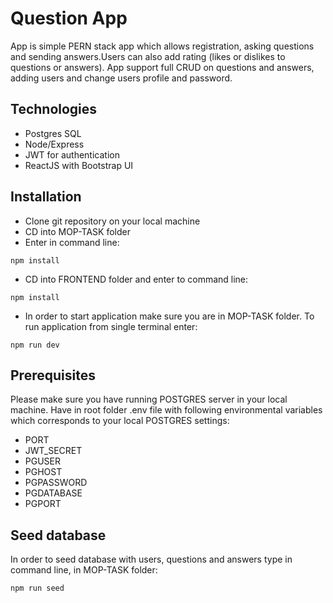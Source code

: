# Question App

App is simple PERN stack app which allows registration, asking questions and sending answers.Users can also add rating (likes or dislikes to questions or answers). App support full CRUD on questions and answers, adding users and change users profile and password.

## Technologies

- Postgres SQL
- Node/Express
- JWT for authentication
- ReactJS with Bootstrap UI

## Installation

- Clone git repository on your local machine
- CD into MOP-TASK folder
- Enter in command line:

```
npm install
```

- CD into FRONTEND folder and enter to command line:

```
npm install
```

- In order to start application make sure you are in MOP-TASK folder. To run application from single terminal enter:

```
npm run dev
```

## Prerequisites

Please make sure you have running POSTGRES server in your local machine. Have in root folder .env file with following environmental variables which corresponds to your local POSTGRES settings:

- PORT
- JWT_SECRET
- PGUSER
- PGHOST
- PGPASSWORD
- PGDATABASE
- PGPORT

## Seed database

In order to seed database with users, questions and answers type in command line, in MOP-TASK folder:

```
npm run seed
```
